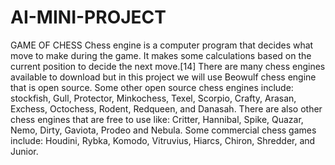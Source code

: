 # AI-MINI-PROJECT
GAME OF CHESS
Chess engine is a computer program that decides what move to make during 
the game. It makes some calculations based on the current position to decide the next 
move.[14] There are many chess engines available to download but in this project we 
will use Beowulf chess engine that is open source. Some other open source chess 
engines include: stockfish, Gull, Protector, Minkochess, Texel, Scorpio, Crafty, 
Arasan, Exchess, Octochess, Rodent, Redqueen, and Danasah. There are also other 
chess engines that are free to use like: Critter, Hannibal, Spike, Quazar, Nemo, Dirty, 
Gaviota, Prodeo and Nebula. Some commercial chess games include: Houdini, 
Rybka, Komodo, Vitruvius, Hiarcs, Chiron, Shredder, and Junior.
